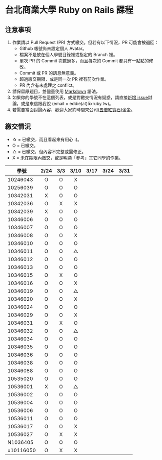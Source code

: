 # 台北商業大學 Ruby on Rails 課程

## 注意事項

1. 作業請以 Pull Request (PR) 方式繳交。但若有以下情況，PR 可能會被退回：
   * Github 帳號尚未設定個人 Avatar。
   * 檔案不是放在個人學號目錄裡或指定的 Branch 裡。
   * 單次 PR 的 Commit 次數過多，而且每次的 Commit 都只有一點點的修改。
   * Commit 或 PR 的訊息無意義。
   * 超過繳交期限，或是同一次 PR 裡有前次作業。
   * PR 內含有未處理之 conflict。
2. 請保留原題目，並儘量使用 [Markdown](http://daringfireball.net/projects/markdown/) 語法。
3. 如果你的學號不在這個列表，或是對繳交情況有疑惑，請直接[新增 issue](https://github.com/kaochenlong/ntub_homework/issues/new)討論，或是來信跟我說 (email = eddie(at)5xruby.tw)。
4. 若需要當面討論內容，歡迎大家約時間來公司([五倍紅寶石](https://5xruby.tw/))坐坐。

## 繳交情況

* ☆ = 已繳交，而且看起來有用心 :)。
* O = 已繳交。
* △ = 已繳交，但內容不完整或需修正。
* X = 未在期限內繳交，或是明顯「參考」其它同學的作業。

| 學號      | 2/24 | 3/3 | 3/10 | 3/17 | 3/24 | 3/31 |
| --------- |:----:|:---:|:----:|:----:|:----:|:----:|
| 10246043  |  O   |  O  |  X   |      |      |      |
| 10256039  |  O   |  O  |  O   |      |      |      |
| 10342031  |  X   |  O  |  O   |      |      |      |
| 10342036  |  O   |  X  |  X   |      |      |      |
| 10342039  |  X   |  O  |  O   |      |      |      |
| 10346006  |  O   |  O  |  O   |      |      |      |
| 10346007  |  O   |  O  |  O   |      |      |      |
| 10346008  |  O   |  O  |  X   |      |      |      |
| 10346010  |  O   |  O  |  O   |      |      |      |
| 10346011  |  O   |  O  |  △   |      |      |      |
| 10346012  |  O   |  O  |  O   |      |      |      |
| 10346013  |  O   |  O  |  O   |      |      |      |
| 10346015  |  O   |  X  |  O   |      |      |      |
| 10346016  |  O   |  O  |  X   |      |      |      |
| 10346019  |  O   |  O  |  △   |      |      |      |
| 10346020  |  O   |  O  |  X   |      |      |      |
| 10346024  |  O   |  O  |  O   |      |      |      |
| 10346029  |  O   |  O  |  X   |      |      |      |
| 10346031  |  O   |  X  |  O   |      |      |      |
| 10346032  |  O   |  O  |  △   |      |      |      |
| 10346034  |  O   |  O  |  O   |      |      |      |
| 10346035  |  O   |  O  |  O   |      |      |      |
| 10346036  |  O   |  O  |  O   |      |      |      |
| 10346038  |  O   |  O  |  O   |      |      |      |
| 10346088  |  O   |  O  |  O   |      |      |      |
| 10535020  |  O   |  O  |  O   |      |      |      |
| 10536001  |  X   |  O  |  △   |      |      |      |
| 10536002  |  O   |  O  |  O   |      |      |      |
| 10536004  |  O   |  O  |  O   |      |      |      |
| 10536006  |  O   |  O  |  O   |      |      |      |
| 10536011  |  O   |  O  |  O   |      |      |      |
| 10536017  |  O   |  O  |  X   |      |      |      |
| 10536027  |  O   |  X  |  X   |      |      |      |
| N1036405  |  O   |  O  |  O   |      |      |      |
| u10116050 |  O   |  X  |  X   |      |      |      |

